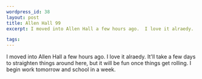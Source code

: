 ```yaml
--- 
wordpress_id: 38
layout: post
title: Allen Hall 99
excerpt: I moved into Allen Hall a few hours ago.  I love it alraedy.  It'll take a few days to straighten things around here, but it will be fun once things get rolling.  I begin work tomorrow and school in a week.

tags: 
---
```


I moved into Allen Hall a few hours ago.  I love it alraedy.  It'll take a few days to straighten things around here, but it will be fun once things get rolling.  I begin work tomorrow and school in a week.

